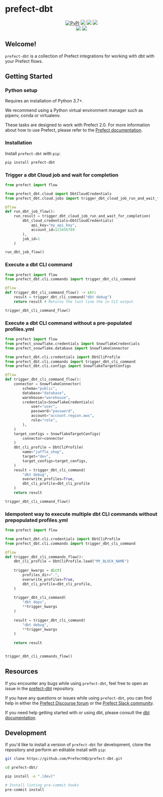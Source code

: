 # prefect-dbt

<p align="center">
    <a href="https://pypi.python.org/pypi/prefect-dbt/" alt="PyPI version">
        <img alt="PyPI" src="https://img.shields.io/pypi/v/prefect-dbt?color=0052FF&labelColor=090422"></a>
    <a href="https://github.com/prefecthq/prefect-dbt/" alt="Stars">
        <img src="https://img.shields.io/github/stars/prefecthq/prefect-dbt?color=0052FF&labelColor=090422" /></a>
    <a href="https://pepy.tech/badge/prefect-dbt/" alt="Downloads">
        <img src="https://img.shields.io/pypi/dm/prefect-dbt?color=0052FF&labelColor=090422" /></a>
    <a href="https://github.com/prefecthq/prefect-dbt/pulse" alt="Activity">
        <img src="https://img.shields.io/github/commit-activity/m/prefecthq/prefect-dbt?color=0052FF&labelColor=090422" /></a>
    <br>
    <a href="https://prefect-community.slack.com" alt="Slack">
        <img src="https://img.shields.io/badge/slack-join_community-red.svg?color=0052FF&labelColor=090422&logo=slack" /></a>
    <a href="https://discourse.prefect.io/" alt="Discourse">
        <img src="https://img.shields.io/badge/discourse-browse_forum-red.svg?color=0052FF&labelColor=090422&logo=discourse" /></a>
</p>

## Welcome!

`prefect-dbt` is a collection of Prefect integrations for working with dbt with your Prefect flows.

## Getting Started

### Python setup

Requires an installation of Python 3.7+.

We recommend using a Python virtual environment manager such as pipenv, conda or virtualenv.

These tasks are designed to work with Prefect 2.0. For more information about how to use Prefect, please refer to the [Prefect documentation](https://orion-docs.prefect.io/).

### Installation

Install `prefect-dbt` with `pip`:

```bash
pip install prefect-dbt
```

### Trigger a dbt Cloud job and wait for completion
```python
from prefect import flow

from prefect_dbt.cloud import DbtCloudCredentials
from prefect_dbt.cloud.jobs import trigger_dbt_cloud_job_run_and_wait_for_completion

@flow
def run_dbt_job_flow():
    run_result = trigger_dbt_cloud_job_run_and_wait_for_completion(
        dbt_cloud_credentials=DbtCloudCredentials(
            api_key="my_api_key",
            account_id=123456789
        ),
        job_id=1
    )

run_dbt_job_flow()
```

### Execute a dbt CLI command
```python
from prefect import flow
from prefect_dbt.cli.commands import trigger_dbt_cli_command

@flow
def trigger_dbt_cli_command_flow() -> str:
    result = trigger_dbt_cli_command("dbt debug")
    return result # Returns the last line the in CLI output

trigger_dbt_cli_command_flow()
```

### Execute a dbt CLI command without a pre-populated profiles.yml
```python
from prefect import flow
from prefect_snowflake.credentials import SnowflakeCredentials
from prefect_snowflake.database import SnowflakeConnector

from prefect_dbt.cli.credentials import DbtCliProfile
from prefect_dbt.cli.commands import trigger_dbt_cli_command
from prefect_dbt.cli.configs import SnowflakeTargetConfigs

@flow
def trigger_dbt_cli_command_flow():
    connector = SnowflakeConnector(
        schema="public",
        database="database",
        warehouse="warehouse",
        credentials=SnowflakeCredentials(
            user="user",
            password="password",
            account="account.region.aws",
            role="role",
        ),
    )
    target_configs = SnowflakeTargetConfigs(
        connector=connector
    )
    dbt_cli_profile = DbtCliProfile(
        name="jaffle_shop",
        target="dev",
        target_configs=target_configs,
    )
    result = trigger_dbt_cli_command(
        "dbt debug",
        overwrite_profiles=True,
        dbt_cli_profile=dbt_cli_profile
    )
    return result

trigger_dbt_cli_command_flow()
```

### Idempotent way to execute multiple dbt CLI commands without prepopulated profiles.yml
```python
from prefect import flow

from prefect_dbt.cli.credentials import DbtCliProfile
from prefect_dbt.cli.commands import trigger_dbt_cli_command

@flow
def trigger_dbt_cli_commands_flow():
    dbt_cli_profile = DbtCliProfile.load("MY_BLOCK_NAME")
    
    trigger_kwargs = dict(
        profiles_dir=".",
        overwrite_profiles=True,
        dbt_cli_profile=dbt_cli_profile,
    )
    
    trigger_dbt_cli_command(
        "dbt deps",
        **trigger_kwargs
    )
    
    result = trigger_dbt_cli_command(
        "dbt debug",
        **trigger_kwargs
    )
    
    return result
    

trigger_dbt_cli_commands_flow()
```
## Resources

If you encounter any bugs while using `prefect-dbt`, feel free to open an issue in the [prefect-dbt](https://github.com/PrefectHQ/prefect-dbt) repository.

If you have any questions or issues while using `prefect-dbt`, you can find help in either the [Prefect Discourse forum](https://discourse.prefect.io/) or the [Prefect Slack community](https://prefect.io/slack).

If you need help getting started with or using dbt, please consult the [dbt documentation](https://docs.getdbt.com/docs/building-a-dbt-project/documentation).

## Development

If you'd like to install a version of `prefect-dbt` for development, clone the repository and perform an editable install with `pip`:

```bash
git clone https://github.com/PrefectHQ/prefect-dbt.git

cd prefect-dbt/

pip install -e ".[dev]"

# Install linting pre-commit hooks
pre-commit install
```
